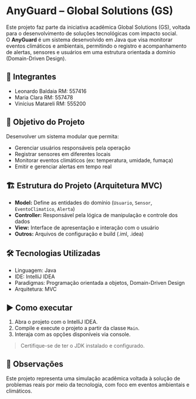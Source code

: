 # AnyGuard – Global Solutions (GS)

Este projeto faz parte da iniciativa acadêmica Global Solutions (GS), voltada para o desenvolvimento de soluções tecnológicas com impacto social.  
O **AnyGuard** é um sistema desenvolvido em Java que visa monitorar eventos climáticos e ambientais, permitindo o registro e acompanhamento de alertas, sensores e usuários em uma estrutura orientada a domínio (Domain-Driven Design).

## 👥 Integrantes
- Leonardo Baldaia RM: 557416 
- Maria Clara RM: 557478
- Vinícius Matareli RM: 555200

## 🧠 Objetivo do Projeto
Desenvolver um sistema modular que permita:
- Gerenciar usuários responsáveis pela operação
- Registrar sensores em diferentes locais
- Monitorar eventos climáticos (ex: temperatura, umidade, fumaça)
- Emitir e gerenciar alertas em tempo real

## 🏗️ Estrutura do Projeto (Arquitetura MVC)
- **Model:** Define as entidades do domínio (`Usuario`, `Sensor`, `EventoClimatico`, `Alerta`)
- **Controller:** Responsável pela lógica de manipulação e controle dos dados
- **View:** Interface de apresentação e interação com o usuário
- **Outros:** Arquivos de configuração e build (.iml, .idea)

## 🛠️ Tecnologias Utilizadas
- Linguagem: Java
- IDE: IntelliJ IDEA
- Paradigmas: Programação orientada a objetos, Domain-Driven Design
- Arquitetura: MVC

## ▶️ Como executar
1. Abra o projeto com o IntelliJ IDEA.
2. Compile e execute o projeto a partir da classe `Main`.
3. Interaja com as opções disponíveis via console.

> Certifique-se de ter o JDK instalado e configurado.

## 📄 Observações
Este projeto representa uma simulação acadêmica voltada à solução de problemas reais por meio da tecnologia, com foco em eventos ambientais e climáticos.


